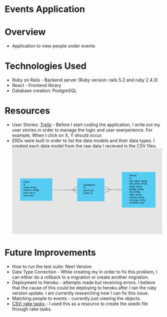 # Events Application

# Overview
* Application to view people under events

# Technologies Used

* Ruby on Rails - Backend server (Ruby version: rails 5.2 and ruby 2.4.3)
* React - Frontend library
* Database creation: PostgreSQL


# Resources 
* User Stories: [Trello](https://trello.com/b/ehmAs97b/dataclover-events-application) - Before I start coding the application, I write out my user stories in order to manage the logic and user exerperience.  For example, When I click on X, Y should occur.
* ERDs were built in order to list the data models and their data types.  I created each data model from the raw data I recieved in the CSV files.
![ERD](https://github.com/SupriyaY/events_app/blob/master/ERD.png) 



# Future Improvements
* How to run the test suite:  Next Version
* Data Type Correction - While creating my In order to fix this problem, I can either do a rollback to a migration or create another migration.
* Deployment to Heroku - attempts made but receiving errors.  I believe that the cause of this could be deploying to heroku after I ran the ruby version update.  I am currently researching how I can fix this issue.
* Matching people to events - currently just viewing the objects.
* [CSV: rake tasks ](https://gist.github.com/arjunvenkat/1115bc41bf395a162084) - I used this as a resource to create the seeds file through rake tasks.


